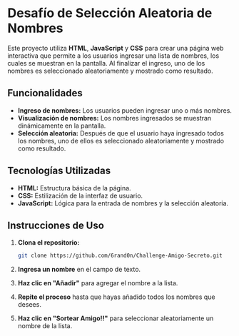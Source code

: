 # Desafío de Selección Aleatoria de Nombres

Este proyecto utiliza **HTML**, **JavaScript** y **CSS** para crear una página web interactiva que permite a los usuarios ingresar una lista de nombres, los cuales se muestran en la pantalla. Al finalizar el ingreso, uno de los nombres es seleccionado aleatoriamente y mostrado como resultado.

## Funcionalidades

- **Ingreso de nombres:** Los usuarios pueden ingresar uno o más nombres.
- **Visualización de nombres:** Los nombres ingresados se muestran dinámicamente en la pantalla.
- **Selección aleatoria:** Después de que el usuario haya ingresado todos los nombres, uno de ellos es seleccionado aleatoriamente y mostrado como resultado.

## Tecnologías Utilizadas

- **HTML:** Estructura básica de la página.
- **CSS:** Estilización de la interfaz de usuario.
- **JavaScript:** Lógica para la entrada de nombres y la selección aleatoria.

## Instrucciones de Uso

1. **Clona el repositorio:**

   ```bash
   git clone https://github.com/6rand0n/Challenge-Amigo-Secreto.git

1. **Ingresa un nombre** en el campo de texto.
2. **Haz clic en "Añadir"** para agregar el nombre a la lista.
3. **Repite el proceso** hasta que hayas añadido todos los nombres que desees.
4. **Haz clic en "Sortear Amigo!!"** para seleccionar aleatoriamente un nombre de la lista.
